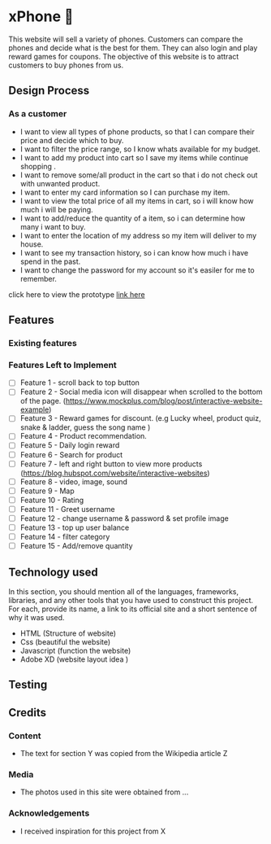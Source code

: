 # xPhone :iphone:
This website will sell a variety of phones. Customers can compare the phones and decide what is the best for them. They can also login and play reward games for coupons. The objective of this website is to attract customers to buy phones from us.

## Design Process 

### As a customer
* I want to view all types of phone products, so that I can compare their price and decide which to buy.
* I want to filter the price range, so I know whats available for my budget.
* I want to add my product into cart so I save my items while continue shopping .
* I want to remove some/all product in the cart so that i do not check out with unwanted product.
* I want to enter my card information so I can purchase my item.
* I want to view the total price of all my items in cart, so i will know how much i will be paying.
* I want to add/reduce the quantity of a item, so i can determine how many i want to buy.
* I want to enter the location of my address so my item will deliver to my house.
* I want to see my transaction history, so i can know how much i have spend in the past.
* I want to change the password for my account so it's easiler for me to remember.

click here to view the prototype <u>link here</u>

## Features
### Existing features
### Features Left to Implement
- [ ] Feature 1 - scroll back to top button
- [ ] Feature 2 - Social media icon will disappear when scrolled to the bottom of the page. (https://www.mockplus.com/blog/post/interactive-website-example)
- [ ] Feature 3 - Reward games for discount. (e.g Lucky wheel, product quiz, snake & ladder, guess the song name )
- [ ] Feature 4 - Product recommendation.
- [ ] Feature 5 - Daily login reward
- [ ] Feature 6 - Search for product
- [ ] Feature 7 - left and right button to view more products (https://blog.hubspot.com/website/interactive-websites)
- [ ] Feature 8 - video, image, sound
- [ ] Feature 9 - Map
- [ ] Feature 10 - Rating
- [ ] Feature 11 - Greet username
- [ ] Feature 12 - change username & password & set profile image
- [ ] Feature 13 - top up user balance
- [ ] Feature 14 - filter category
- [ ] Feature 15 - Add/remove quantity

## Technology used
In this section, you should mention all of the languages, frameworks, libraries, and any other tools that you have used to construct this project. For each, provide its name, a link to its official site and a short sentence of why it was used.

<ul>
  <li>HTML (Structure of website)</li>
  <li>Css (beautiful the website)</li>
  <li>Javascript (function the website)</li>
  <li>Adobe XD (website layout idea )</li>
</ul>

## Testing


## Credits
### Content
* The text for section Y was copied from the Wikipedia article Z
### Media
* The photos used in this site were obtained from ...
### Acknowledgements
* I received inspiration for this project from X

